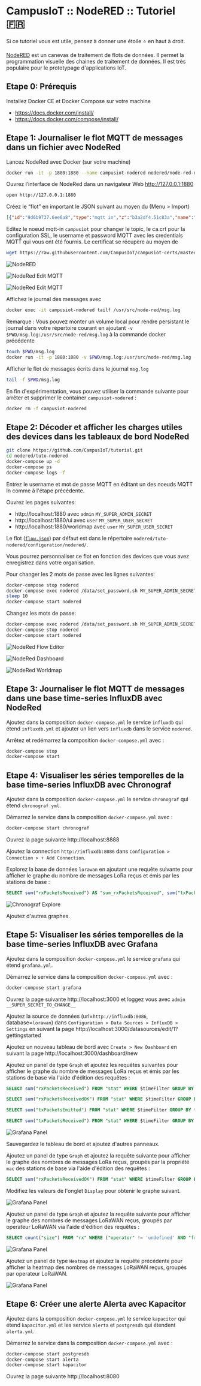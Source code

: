 # CampusIoT :: NodeRED :: Tutoriel :fr:

Si ce tutoriel vous est utile, pensez à donner une étoile :star: en haut à droit.

[NodeRED](https://nodered.org/) est un canevas de traitement de flots de données. Il permet la programmation visuelle des chaines de traitement de données. Il est très populaire pour le prototypage d'applications IoT.

## Etape 0: Prérequis
Installez Docker CE et Docker Compose sur votre machine
* https://docs.docker.com/install/
* https://docs.docker.com/compose/install/

## Etape 1: Journaliser le flot MQTT de messages dans un fichier avec NodeRed
Lancez NodeRed avec Docker (sur votre machine)
```bash
docker run -it -p 1880:1880 --name campusiot-nodered nodered/node-red-docker
```

Ouvrez l’interface de NodeRed dans un navigateur Web http://127.0.0.1:1880
```bash
open http://127.0.0.1:1880
```

Créez le “flot” en important le JSON suivant au moyen du (Menu > Import)
```json
[{"id":"9d6b9737.6ee6a8","type":"mqtt in","z":"b3a2df4.51c83a","name":"campusiot","topic":"#","qos":"2","broker":"61ca344b.cfb484","x":210,"y":180,"wires":[["7fea5047.da2c5","4ece3642.56654"]]},{"id":"7fea5047.da2c5","type":"debug","z":"b3a2df4.51c83a","name":"","active":true,"tosidebar":true,"console":false,"tostatus":false,"complete":"false","x":510,"y":180,"wires":[]},{"id":"4ece3642.56654","type":"file","z":"b3a2df4.51c83a","name":"msg.log","filename":"msg.log","appendNewline":true,"createDir":true,"overwriteFile":"false","x":500,"y":260,"wires":[[]]},{"id":"61ca344b.cfb484","type":"mqtt-broker","z":"","name":"campusiot","broker":"lora.campusiot.imag.fr","port":"8883","tls":"11b0c2f3.c55f2d","clientid":"","usetls":true,"compatmode":true,"keepalive":"60","cleansession":true,"birthTopic":"","birthQos":"0","birthPayload":"","closeTopic":"","closeQos":"0","closePayload":"","willTopic":"","willQos":"0","willPayload":""},{"id":"11b0c2f3.c55f2d","type":"tls-config","z":"","name":"","cert":"","key":"","ca":"","certname":"","keyname":"","caname":"ca.crt","servername":"","verifyservercert":false}]
```

Editez le noeud mqtt-in `campusiot` pour changer le topic, le ca.crt pour la configuration SSL, le username et password MQTT avec les credentials MQTT qui vous ont été fournis.
Le certificat se récupère au moyen de
```bash
wget https://raw.githubusercontent.com/CampusIoT/campusiot-certs/master/mqtt/ca.crt
```

![NodeRED](images/nodered.png)

![NodeRed Edit MQTT](images/nodered_1a.png)

![NodeRed Edit MQTT](images/nodered_1b.png)


Affichez le journal des messages avec
```bash
docker exec -it campusiot-nodered tailf /usr/src/node-red/msg.log
```

Remarque : Vous pouvez monter un volume local pour rendre persistant le journal dans votre répertoire courant en ajoutant `-v $PWD/msg.log:/usr/src/node-red/msg.log` à la commande docker précédente
```bash
touch $PWD/msg.log
docker run -it -p 1880:1880 -v $PWD/msg.log:/usr/src/node-red/msg.log --name campusiot-nodered nodered/node-red-docker
```
Afficher le flot de messages écrits dans le journal `msg.log`
```bash
tail -f $PWD/msg.log
```

En fin d'expérimentation, vous pouvez utiliser la commande suivante pour arrêter et supprimer le container `campusiot-nodered` :
```bash
docker rm -f campusiot-nodered
```

## Etape 2: Décoder et afficher les charges utiles des devices dans les tableaux de bord NodeRed

```bash
git clone https://github.com/CampusIoT/tutorial.git
cd nodered/tuto-nodered
docker-compose up -d
docker-compose ps
docker-compose logs -f
```

Entrez le username et mot de passe MQTT en éditant un des noeuds MQTT In comme à l'étape précédente.

Ouvrez les pages suivantes:
* http://localhost:1880 avec `admin` `MY_SUPER_ADMIN_SECRET`
* http://localhost:1880/ui avec `user` `MY_SUPER_USER_SECRET`
* http://localhost:1880/worldmap avec `user` `MY_SUPER_USER_SECRET`

Le flot ([`flow.json`](https://github.com/CampusIoT/tutorial/blob/master/nodered/tuto-nodered/configuration/nodered/flow.json)) par défaut est dans le répertoire `nodered/tuto-nodered/configuration/nodered/`.

Vous pourrez personnaliser ce flot en fonction des devices que vous avez enregistrez dans votre organisation.

Pour changer les 2 mots de passe avec les lignes suivantes:
```bash
docker-compose stop nodered
docker-compose exec nodered /data/set_password.sh MY_SUPER_ADMIN_SECRET MY_SUPER_USER_SECRET
sleep 10
docker-compose start nodered
```

Changez les mots de passe:
```bash
docker-compose exec nodered /data/set_password.sh MY_SUPER_ADMIN_SECRET MY_SUPER_USER_SECRET
docker-compose stop nodered
docker-compose start nodered
```
![NodeRed Flow Editor](images/nodered_2a.png)

![NodeRed Dashboard](images/nodered_2b.png)

![NodeRed Worldmap](images/nodered_2c.png)


## Etape 3: Journaliser le flot MQTT de messages dans une base time-series InfluxDB avec NodeRed

Ajoutez dans la composition `docker-compose.yml` le service `influxdb` qui étend `influxdb.yml` et ajouter un lien vers `influxdb` dans le service `nodered`.

Arrêtez et redémarrez la composition `docker-compose.yml` avec :
```bash
docker-compose stop
docker-compose start
```

## Etape 4: Visualiser les séries temporelles de la base time-series InfluxDB avec Chronograf

Ajoutez dans la composition `docker-compose.yml` le service `chronograf` qui étend `chronograf.yml`.

Démarrez le service dans la composition `docker-compose.yml` avec :
```bash
docker-compose start chronograf
```

Ouvrez la page suivante http://localhost:8888

Ajoutez la connection `http://influxdb:8086` dans `Configuration > Connection > + Add Connection`.

Explorez la base de données `lorawan` en ajoutant une requête suivante pour afficher le graphe du nombre de messages LoRa reçus et émis par les stations de base :

```sql
SELECT sum("rxPacketsReceived") AS "sum_rxPacketsReceived", sum("txPacketsReceived") AS "sum_txPacketsReceived", sum("rxPacketsReceivedOK") AS "sum_rxPacketsReceivedOK", sum("txPacketsEmitted") AS "sum_txPacketsEmitted" FROM "lorawan"."three_days"."stat" WHERE time > :dashboardTime: GROUP BY time(1m) FILL(null)
```

![Chronograf Explore](images/chronograf_1.png)

Ajoutez d'autres graphes.

## Etape 5: Visualiser les séries temporelles de la base time-series InfluxDB avec Grafana

Ajoutez dans la composition `docker-compose.yml` le service `grafana` qui étend `grafana.yml`.

Démarrez le service dans la composition `docker-compose.yml` avec :
```bash
docker-compose start grafana
```

Ouvrez la page suivante http://localhost:3000 et loggez vous avec `admin` `__SUPER_SECRET_TO_CHANGE__`

Ajoutez la source de données (url=`http://influxdb:8086`, database=`lorawan`) dans `Configuration > Data Sources > InfluxDB > Settings` en suivant la page http://localhost:3000/datasources/edit/1?gettingstarted

Ajoutez un nouveau tableau de bord avec `Create > New Dashboard` en suivant la page http://localhost:3000/dashboard/new

Ajoutez un panel de type `Graph` et ajoutez les requêtes suivantes pour afficher le graphe du nombre de messages LoRa reçus et émis par les stations de base via l'aide d'édition des requêtes :

```sql
SELECT sum("rxPacketsReceived") FROM "stat" WHERE $timeFilter GROUP BY time($__interval) fill(null)

SELECT sum("rxPacketsReceivedOK") FROM "stat" WHERE $timeFilter GROUP BY time($__interval) fill(null)

SELECT sum("txPacketsEmitted") FROM "stat" WHERE $timeFilter GROUP BY time($__interval) fill(null)

SELECT sum("txPacketsReceived") FROM "stat" WHERE $timeFilter GROUP BY time($__interval) fill(null)
```

![Grafana Panel](images/grafana_1.png)

Sauvegardez le tableau de bord et ajoutez d'autres panneaux.

Ajoutez un panel de type `Graph` et ajoutez la requête suivante pour afficher le graphe des nombres de messages LoRa reçus, groupés par la propriété `mac` des stations de base via l'aide d'édition des requêtes :

```sql
SELECT sum("rxPacketsReceivedOK") FROM "stat" WHERE $timeFilter GROUP BY time($__interval), "mac" fill(null)
```

Modifiez les valeurs de l'onglet `Display` pour obtenir le graphe suivant.

![Grafana Panel](images/grafana_2.png)

Ajoutez un panel de type `Graph` et ajoutez la requête suivante pour afficher le graphe des nombres de messages LoRaWAN reçus, groupés par operateur LoRaWAN via l'aide d'édition des requêtes :

```sql
SELECT count("size") FROM "rx" WHERE ("operator" != 'undefined' AND "frametype" = 'dtup') AND $timeFilter GROUP BY time($__interval), "operator" fill(null)
```

![Grafana Panel](images/grafana_3.png)


Ajoutez un panel de type `Heatmap` et ajoutez la requête précédente pour afficher la heatmap des nombres de messages LoRaWAN reçus, groupés par operateur LoRaWAN.

![Grafana Panel](images/grafana_4.png)

## Etape 6: Créer une alerte Alerta avec Kapacitor

Ajoutez dans la composition `docker-compose.yml` le service `kapacitor` qui étend `kapacitor.yml` et les service `alerta` et `postgresdb` qui étendent `alerta.yml`.

Démarrez le service dans la composition `docker-compose.yml` avec :
```bash
docker-compose start postgresdb
docker-compose start alerta
docker-compose start kapacitor
```

Ouvrez la page suivante http://localhost:8080
